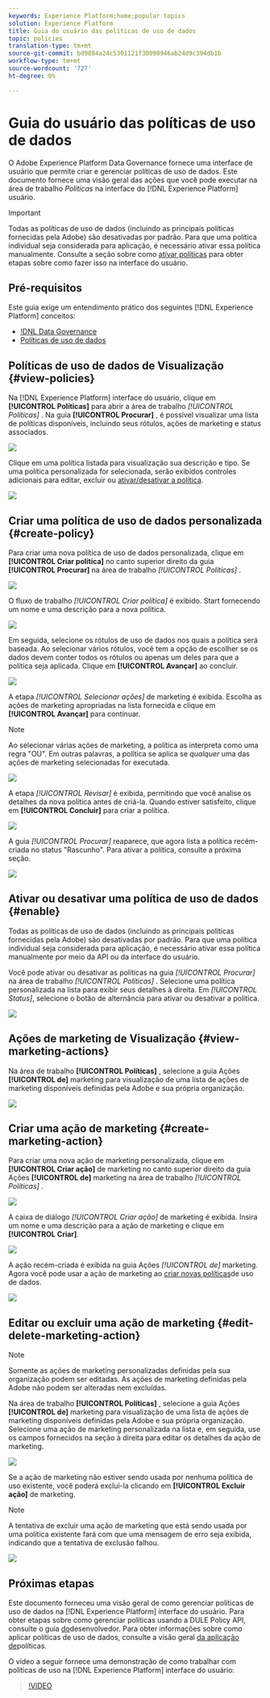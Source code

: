 ```yaml
---
keywords: Experience Platform;home;popular topics
solution: Experience Platform
title: Guia do usuário das políticas de uso de dados
topic: policies
translation-type: tm+mt
source-git-commit: bd9884a24c5301121f30090946ab24d9c394db1b
workflow-type: tm+mt
source-wordcount: '727'
ht-degree: 0%

---
```



# Guia do usuário das políticas de uso de dados

O Adobe Experience Platform Data Governance fornece uma interface de usuário que permite criar e gerenciar políticas de uso de dados. Este documento fornece uma visão geral das ações que você pode executar na área de trabalho _Políticas_ na interface do [!DNL Experience Platform] usuário.

>[!IMPORTANT]
>
>Todas as políticas de uso de dados (incluindo as principais políticas fornecidas pela Adobe) são desativadas por padrão. Para que uma política individual seja considerada para aplicação, é necessário ativar essa política manualmente. Consulte a seção sobre como [ativar políticas](#enable) para obter etapas sobre como fazer isso na interface do usuário.

## Pré-requisitos

Este guia exige um entendimento prático dos seguintes [!DNL Experience Platform] conceitos:

- [!DNL Data Governance](../home.md)
- [Políticas de uso de dados](./overview.md)

## Políticas de uso de dados de Visualização {#view-policies}

Na [!DNL Experience Platform] interface do usuário, clique em **[!UICONTROL Políticas]** para abrir a área de trabalho *[!UICONTROL Políticas]* . Na guia **[!UICONTROL Procurar]** , é possível visualizar uma lista de políticas disponíveis, incluindo seus rótulos, ações de marketing e status associados.

![](../images/policies/browse-policies.png)

Clique em uma política listada para visualização sua descrição e tipo. Se uma política personalizada for selecionada, serão exibidos controles adicionais para editar, excluir ou [ativar/desativar a política](#enable).

![](../images/policies/policy-details.png)

## Criar uma política de uso de dados personalizada {#create-policy}

Para criar uma nova política de uso de dados personalizada, clique em **[!UICONTROL Criar política]** no canto superior direito da guia **[!UICONTROL Procurar]** na área de trabalho *[!UICONTROL Políticas]* .

![](../images/policies/create-policy-button.png)

O fluxo de trabalho *[!UICONTROL Criar política]* é exibido. Start fornecendo um nome e uma descrição para a nova política.

![](../images/policies/create-policy-description.png)

Em seguida, selecione os rótulos de uso de dados nos quais a política será baseada. Ao selecionar vários rótulos, você tem a opção de escolher se os dados devem conter todos os rótulos ou apenas um deles para que a política seja aplicada. Clique em **[!UICONTROL Avançar]** ao concluir.

![](../images/policies/add-labels.png)

A etapa *[!UICONTROL Selecionar ações]* de marketing é exibida. Escolha as ações de marketing apropriadas na lista fornecida e clique em **[!UICONTROL Avançar]** para continuar.

>[!NOTE]
>
>Ao selecionar várias ações de marketing, a política as interpreta como uma regra &quot;OU&quot;. Em outras palavras, a política se aplica se _qualquer_ uma das ações de marketing selecionadas for executada.

![](../images/policies/add-marketing-actions.png)

A etapa *[!UICONTROL Revisar]* é exibida, permitindo que você analise os detalhes da nova política antes de criá-la. Quando estiver satisfeito, clique em **[!UICONTROL Concluir]** para criar a política.

![](../images/policies/policy-review.png)

A guia *[!UICONTROL Procurar]* reaparece, que agora lista a política recém-criada no status &quot;Rascunho&quot;. Para ativar a política, consulte a próxima seção.

![](../images/policies/created-policy.png)

## Ativar ou desativar uma política de uso de dados {#enable}

Todas as políticas de uso de dados (incluindo as principais políticas fornecidas pela Adobe) são desativadas por padrão. Para que uma política individual seja considerada para aplicação, é necessário ativar essa política manualmente por meio da API ou da interface do usuário.

Você pode ativar ou desativar as políticas na guia *[!UICONTROL Procurar]* na área de trabalho *[!UICONTROL Políticas]* . Selecione uma política personalizada na lista para exibir seus detalhes à direita. Em *[!UICONTROL Status]*, selecione o botão de alternância para ativar ou desativar a política.

![](../images/policies/enable-policy.png)

## Ações de marketing de Visualização {#view-marketing-actions}

Na área de trabalho **[!UICONTROL Políticas]** , selecione a guia Ações **[!UICONTROL de]** marketing para visualização de uma lista de ações de marketing disponíveis definidas pela Adobe e sua própria organização.

![](../images/policies/marketing-actions.png)

## Criar uma ação de marketing {#create-marketing-action}

Para criar uma nova ação de marketing personalizada, clique em **[!UICONTROL Criar ação]** de marketing no canto superior direito da guia Ações **[!UICONTROL de]** marketing na área de trabalho *[!UICONTROL Políticas]* .

![](../images/policies/create-marketing-action.png)

A caixa de diálogo *[!UICONTROL Criar ação]* de marketing é exibida. Insira um nome e uma descrição para a ação de marketing e clique em **[!UICONTROL Criar]**.

![](../images/policies/create-marketing-action-details.png)

A ação recém-criada é exibida na guia Ações *[!UICONTROL de]* marketing. Agora você pode usar a ação de marketing ao [criar novas políticas](#create-policy)de uso de dados.

![](../images/policies/created-marketing-action.png)

## Editar ou excluir uma ação de marketing {#edit-delete-marketing-action}

>[!NOTE]
>
>Somente as ações de marketing personalizadas definidas pela sua organização podem ser editadas. As ações de marketing definidas pela Adobe não podem ser alteradas nem excluídas.

Na área de trabalho **[!UICONTROL Políticas]** , selecione a guia Ações **[!UICONTROL de]** marketing para visualização de uma lista de ações de marketing disponíveis definidas pela Adobe e sua própria organização. Selecione uma ação de marketing personalizada na lista e, em seguida, use os campos fornecidos na seção à direita para editar os detalhes da ação de marketing.

![](../images/policies/edit-marketing-action.png)

Se a ação de marketing não estiver sendo usada por nenhuma política de uso existente, você poderá excluí-la clicando em **[!UICONTROL Excluir ação]** de marketing.

>[!NOTE]
>
>A tentativa de excluir uma ação de marketing que está sendo usada por uma política existente fará com que uma mensagem de erro seja exibida, indicando que a tentativa de exclusão falhou.

![](../images/policies/delete-marketing-action.png)

## Próximas etapas

Este documento forneceu uma visão geral de como gerenciar políticas de uso de dados na [!DNL Experience Platform] interface do usuário. Para obter etapas sobre como gerenciar políticas usando a DULE Policy API, consulte o guia [do](../api/getting-started.md)desenvolvedor. Para obter informações sobre como aplicar políticas de uso de dados, consulte a visão geral [da aplicação de](../enforcement/overview.md)políticas.

O vídeo a seguir fornece uma demonstração de como trabalhar com políticas de uso na [!DNL Experience Platform] interface do usuário:

>[!VIDEO](https://video.tv.adobe.com/v/32977?quality=12&learn=on)